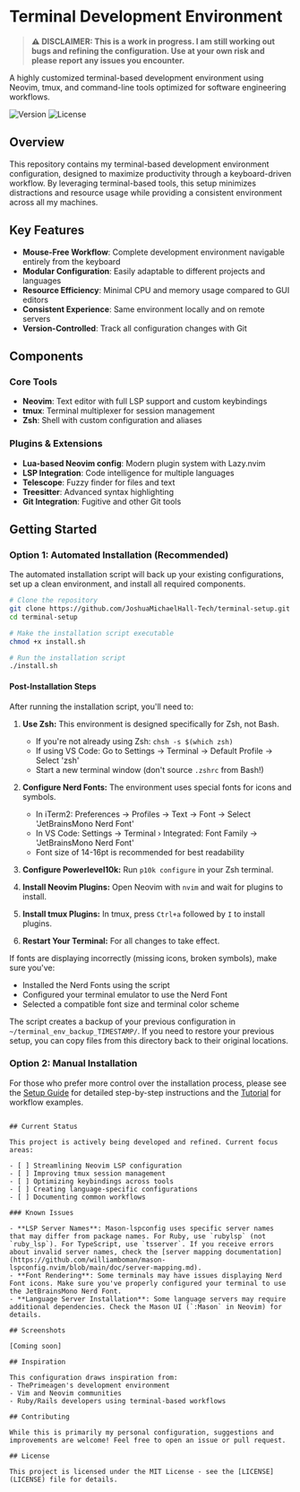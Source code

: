 # Terminal Development Environment

> **⚠️ DISCLAIMER: This is a work in progress. I am still working out bugs and refining the configuration. Use at your own risk and please report any issues you encounter.**

A highly customized terminal-based development environment using Neovim, tmux, and command-line tools optimized for software engineering workflows.

![Version](https://img.shields.io/badge/version-0.1.0--alpha-blue)
![License](https://img.shields.io/badge/license-MIT-green)

## Overview

This repository contains my terminal-based development environment configuration, designed to maximize productivity through a keyboard-driven workflow. By leveraging terminal-based tools, this setup minimizes distractions and resource usage while providing a consistent environment across all my machines.

## Key Features

- **Mouse-Free Workflow**: Complete development environment navigable entirely from the keyboard
- **Modular Configuration**: Easily adaptable to different projects and languages
- **Resource Efficiency**: Minimal CPU and memory usage compared to GUI editors
- **Consistent Experience**: Same environment locally and on remote servers
- **Version-Controlled**: Track all configuration changes with Git

## Components

### Core Tools
- **Neovim**: Text editor with full LSP support and custom keybindings
- **tmux**: Terminal multiplexer for session management
- **Zsh**: Shell with custom configuration and aliases

### Plugins & Extensions
- **Lua-based Neovim config**: Modern plugin system with Lazy.nvim
- **LSP Integration**: Code intelligence for multiple languages
- **Telescope**: Fuzzy finder for files and text
- **Treesitter**: Advanced syntax highlighting
- **Git Integration**: Fugitive and other Git tools

## Getting Started

### Option 1: Automated Installation (Recommended)

The automated installation script will back up your existing configurations, set up a clean environment, and install all required components.

```bash
# Clone the repository
git clone https://github.com/JoshuaMichaelHall-Tech/terminal-setup.git
cd terminal-setup

# Make the installation script executable
chmod +x install.sh

# Run the installation script
./install.sh
```

#### Post-Installation Steps

After running the installation script, you'll need to:

1. **Use Zsh:** This environment is designed specifically for Zsh, not Bash.
   - If you're not already using Zsh: `chsh -s $(which zsh)`
   - If using VS Code: Go to Settings → Terminal → Default Profile → Select 'zsh'
   - Start a new terminal window (don't source `.zshrc` from Bash!)

2. **Configure Nerd Fonts:** The environment uses special fonts for icons and symbols.
   - In iTerm2: Preferences → Profiles → Text → Font → Select 'JetBrainsMono Nerd Font'
   - In VS Code: Settings → Terminal › Integrated: Font Family → 'JetBrainsMono Nerd Font'
   - Font size of 14-16pt is recommended for best readability

3. **Configure Powerlevel10k:** Run `p10k configure` in your Zsh terminal.

4. **Install Neovim Plugins:** Open Neovim with `nvim` and wait for plugins to install.

5. **Install tmux Plugins:** In tmux, press `Ctrl+a` followed by `I` to install plugins.

6. **Restart Your Terminal:** For all changes to take effect.

If fonts are displaying incorrectly (missing icons, broken symbols), make sure you've:
- Installed the Nerd Fonts using the script
- Configured your terminal emulator to use the Nerd Font
- Selected a compatible font size and terminal color scheme

The script creates a backup of your previous configuration in `~/terminal_env_backup_TIMESTAMP/`. If you need to restore your previous setup, you can copy files from this directory back to their original locations.

### Option 2: Manual Installation

For those who prefer more control over the installation process, please see the [Setup Guide](./SETUP.md) for detailed step-by-step instructions and the [Tutorial](./TUTORIAL.md) for workflow examples.
```

## Current Status

This project is actively being developed and refined. Current focus areas:

- [ ] Streamlining Neovim LSP configuration
- [ ] Improving tmux session management
- [ ] Optimizing keybindings across tools
- [ ] Creating language-specific configurations
- [ ] Documenting common workflows

### Known Issues

- **LSP Server Names**: Mason-lspconfig uses specific server names that may differ from package names. For Ruby, use `rubylsp` (not `ruby_lsp`). For TypeScript, use `tsserver`. If you receive errors about invalid server names, check the [server mapping documentation](https://github.com/williamboman/mason-lspconfig.nvim/blob/main/doc/server-mapping.md).
- **Font Rendering**: Some terminals may have issues displaying Nerd Font icons. Make sure you've properly configured your terminal to use the JetBrainsMono Nerd Font.
- **Language Server Installation**: Some language servers may require additional dependencies. Check the Mason UI (`:Mason` in Neovim) for details.

## Screenshots

[Coming soon]

## Inspiration

This configuration draws inspiration from:
- ThePrimeagen's development environment
- Vim and Neovim communities
- Ruby/Rails developers using terminal-based workflows

## Contributing

While this is primarily my personal configuration, suggestions and improvements are welcome! Feel free to open an issue or pull request.

## License

This project is licensed under the MIT License - see the [LICENSE](LICENSE) file for details.